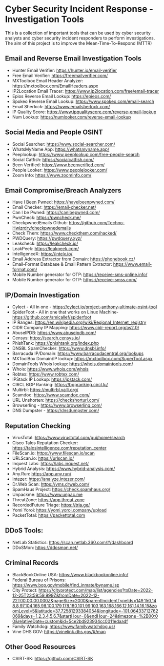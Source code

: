 # Cyber Security Incident Response - Investigation Tools
This is a collection of important tools that can be used by cyber security analysts and cyber security incident responders to perform investigations. The aim of this project is to improve the Mean-Time-To-Respond (MTTR)

## Email and Reverse Email Investigation Tools
- Hunter Email Verifier: https://hunter.io/email-verifier
- Free Email Verifier: https://freemailverifier.com/
- MXToolbox Email Header Analyzer: https://mxtoolbox.com/EmailHeaders.aspx
- IP2Location Email Tracer: https://www.ip2location.com/free/email-tracer
- Epios Reverse Email Lookup: https://epieos.com/
- Spokeo Reverse Email Lookup: https://www.spokeo.com/email-search
- Email Sherlock: https://www.emailsherlock.com/
- IP Quality Score: https://www.ipqualityscore.com/reverse-email-lookup
- Num Lookup: https://numlooker.com/reverse-email-lookup

## Social Media and People OSINT
- Social Searcher: https://www.social-searcher.com/
- WhatsMyName App: https://whatsmyname.app/
- Peeplookup: https://www.peeplookup.com/free-people-search
- Social Catfish: https://socialcatfish.com/
- Been Verified: https://www.beenverified.com/
- People Looker: https://www.peoplelooker.com/
- Zoom Info: https://www.zoominfo.com/

## Email Compromise/Breach Analyzers
- Have I Been Pwned: https://haveibeenpwned.com/
- Email Checker: https://email-checker.net/
- Can I be Pwned: https://canibepwned.com/
- PwnCheck: https://pwncheck.me/
- CheckpwnedEmails Github: https://github.com/Techno-Hwizrdry/checkpwnedemails
- Check Them: https://www.checkthem.com/hacked/
- PWDQuery: https://pwdquery.xyz/
- Leakcheck: https://leakcheck.io/
- LeakPeek: https://leakpeek.com/
- IntelligenceX: https://intelx.io/
- Email Address Extractor from Domain: https://phonebook.cz/
- Email-Format Database & Email Pattern Extractor: https://www.email-format.com/
- Mobile Number generator for OTP: https://receive-sms-online.info/
- Mobile Number generator for OTP: https://receive-smss.com/

## IP/Domain Investigation
- Cylect - All in one - https://cylect.io/project-anthony-ultimate-osint-tool
- SpiderFoot - All in one that works on Linux Machine- https://github.com/smicallef/spiderfoot
- IP Ranges: https://en.wikipedia.org/wiki/Regional_Internet_registry
- CIDR Company IP Mapping: https://www.cidr-report.org/as2.0/
- AbuseIPDB: https://www.abuseipdb.com/
- Censys: https://search.censys.io/
- PhishTank: https://phishtank.org/index.php
- DNSBL SpamChecker: https://www.dnsbl.info/
- Barracuda IP/Domain: https://www.barracudacentral.org/lookups
- MXToolBox Domain/IP lookup: https://mxtoolbox.com/SuperTool.aspx
- DomainTools Whois lookup: https://whois.domaintools.com/
- Whois: https://www.whois.com/whois
- Robtex: https://www.robtex.com/
- IPStack IP Lookup: https://ipstack.com/
- CIRCL BGP Ranking: https://bgpranking.circl.lu/
- Multirbl: https://multirbl.valli.org/
- Scamdoc: https://www.scamdoc.com/
- URL Unshorten: https://checkshorturl.com/
- Browserling - https://www.browserling.com/
- DNS Dumpster - https://dnsdumpster.com/

## Reputation Checking
- VirusTotal: https://www.virustotal.com/gui/home/search
- Cisco Talos Reputation Checker: https://talosintelligence.com/reputation_center
- FileScan.io: https://www.filescan.io/scan
- URLScan.io: https://urlscan.io/
- Inquest Labs: https://labs.inquest.net/
- Hybrid Analysis: https://www.hybrid-analysis.com/
- Any.Run: https://app.any.run/
- Intezer: https://analyze.intezer.com/
- Dr.Web Scan: https://vms.drweb.com/
- SpamHaus Project: https://check.spamhaus.org/
- Unpackme: https://www.unpac.me
- ThreatZone: https://app.threat.zone
- RecordedFuture Triage: https://tria.ge/
- Yomi Yoroi: https://yomi.yoroi.company/upload
- PacketTotal: https://packettotal.com

## DDoS Tools:
- NetLab Statistics: https://scan.netlab.360.com/#/dashboard
- DDoSMon: https://ddosmon.net/

## Criminal Records
- BlackBookOnline USA: https://www.blackbookonline.info/
- Federal Bureau of Prisons: https://www.bop.gov/mobile/find_inmate/byname.jsp
- City Protect: https://cityprotect.com/map/list/agencies?toDate=2022-12-25T23:59:59.999Z&fromDate=2022-12-22T00:00:00.000Z&pageSize=2000&parentIncidentTypeIds=149,150,148,8,97,104,165,98,100,179,178,180,101,99,103,163,168,166,12,161,14,16,15&zoomLevel=5&latitude=37.72581293384054&longitude=-101.06433712762069&days=1,2,3,4,5,6,7&startHour=0&endHour=24&timezone=%2B00:00&relativeDate=custom&id=5ce2bd923934cc0011edaadf
- Family Watchdog: https://www.familywatchdog.us/
- Vine DHS GOV: https://vinelink.dhs.gov/#/map

## Other Good Resources
- CSIRT-SK: https://github.com/CSIRT-SK
